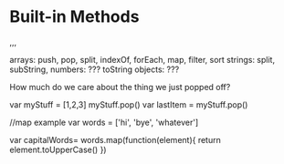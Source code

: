 # Built-in Methods

,,,

arrays: push, pop, split, indexOf, forEach, map, filter, sort
strings: split, subString, 
numbers: ??? toString
objects: ???

How much do we care about the thing we just popped off?

var myStuff = [1,2,3]
myStuff.pop()
var lastItem = myStuff.pop()

//map example
var words = ['hi', 'bye', 'whatever']

var capitalWords= words.map(function(element){
    return element.toUpperCase()
})